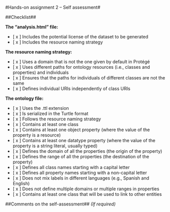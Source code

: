 #Hands-on assignment 2 – Self assessment#

##Checklist##

**The “analysis.html” file:**

- [ x ] Includes the potential license of the dataset to be generated
- [ x ] Includes the resource naming strategy

**The resource naming strategy:**

- [ x ] Uses a domain that is not the one given by default in Protégé
- [ x ] Uses different paths for ontology resources (i.e., classes and properties) and individuals
- [ x ] Ensures that the paths for individuals of different classes are not the same
- [ x ] Defines individual URIs independently of class URIs

**The ontology file:**

- [ x ] Uses the .ttl extension
- [ x ] Is serialized in the Turtle format
- [ x ] Follows the resource naming strategy
- [ x ] Contains at least one class
- [ x ] Contains at least one object property (where the value of the property is a resource)
- [ x ] Contains at least one datatype property (where the value of the property is a string literal, usually typed)
- [ x ] Defines the domain of all the properties (the origin of the property)
- [ x ] Defines the range of all the properties (the destination of the property)
- [ x ] Defines all class names starting with a capital letter
- [ x ] Defines all property names starting with a non-capital letter
- [ x ] Does not mix labels in different languages (e.g., Spanish and English)
- [ x ] Does not define multiple domains or multiple ranges in properties
- [ x ] Contains at least one class that will be used to link to other entities

##Comments on the self-assessment##
_(If required)_
